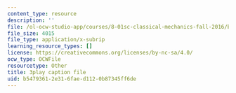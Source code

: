 ```yaml
---
content_type: resource
description: ''
file: /ol-ocw-studio-app/courses/8-01sc-classical-mechanics-fall-2016/b54793612e316faed1120b87345ff6de_W1lxlbJ0BZU.srt
file_size: 4015
file_type: application/x-subrip
learning_resource_types: []
license: https://creativecommons.org/licenses/by-nc-sa/4.0/
ocw_type: OCWFile
resourcetype: Other
title: 3play caption file
uid: b5479361-2e31-6fae-d112-0b87345ff6de
---
```

